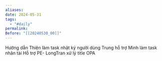 ```yaml
---
aliases: 
date: 2024-05-31
tags:
  - "#daily"
permalink: 
Before: "[[20240530_00]]"
---
```


Hướng dẫn Thiện làm task nhật ký người dùng
Trung hỗ trợ Minh làm task nhân tài
Hỗ trợ PE- LongTran xử lý title OPA


